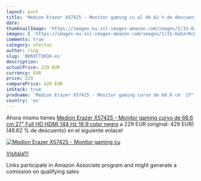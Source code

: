 ```yaml
---
layout: post
title: 'Medion Erazer X57425 - Monitor gaming cu al 46.62 % de descuento'
date: 
thumbnailImage: 'https://images-eu.ssl-images-amazon.com/images/I/31-6aSzrNcL._SL200_.jpg'
images: [ 'https://images-eu.ssl-images-amazon.com/images/I/31-6aSzrNcL._SL200_.jpg' ]
comments: true
category: ofertas
author: ring
slug: 'B06XCT3H1K-es'
description:
actualPrice: 229 EUR
currency: EUR
price: 229
comparePrice: 429 EUR
inStock: true
prodname: 'Medion Erazer X57425 - Monitor gaming curvo de 68.6 cm  27"  Full HD  HDMI  144 Hz  16:9   color negro'
country: 'es'
---
```


Ahora mismo tienes [Medion Erazer X57425 - Monitor gaming curvo de 68.6 cm  27"  Full HD  HDMI  144 Hz  16:9   color negro](https://www.amazon.es/dp/B06XCT3H1K/?tag=tolees-21) a 229 EUR (original: 429 EUR) (46.62 %  de descuento) en el siguiente enlace!

[![Medion Erazer X57425 - Monitor gaming cu](https://images-eu.ssl-images-amazon.com/images/I/31-6aSzrNcL._SL200_.jpg)](https://www.amazon.es/dp/B06XCT3H1K/?tag=tolees-21)

[Visítala!!!](https://www.amazon.es/dp/B06XCT3H1K/?tag=tolees-21)

Links participate in Amazon Associate program and might generate a comission on qualifying sales

